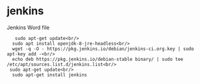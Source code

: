 # jenkins
Jenkins Word file


       sudo apt-get update<br/>
      sudo apt install openjdk-8-jre-headless<br/>
      wget -q -O - https://pkg.jenkins.io/debian/jenkins-ci.org.key | sudo apt-key add -<br/>
      echo deb https://pkg.jenkins.io/debian-stable binary/ | sudo tee /etc/apt/sources.list.d/jenkins.list<br/>
     sudo apt-get update<br/>
      sudo apt-get install jenkins


